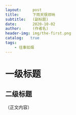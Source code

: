```yaml
---
layout:     post
title:      下雨天很烦呐
subtitle:   (副标题)
date:       2020-10-02
author:     (作者名)
header-img: img/the-first.png
catalog:   true
tags:
    - 往事如烟
---
```

# 一级标题
## 二级标题
（正文内容）
